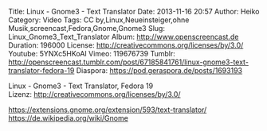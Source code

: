 Title: Linux - Gnome3 - Text Translator
Date: 2013-11-16 20:57
Author: Heiko
Category: Video
Tags: CC by,Linux,Neueinsteiger,ohne Musik,screencast,Fedora,Gnome,Gnome3
Slug: Linux_Gnome3_Text_Translator
Album: http://www.openscreencast.de
Duration: 196000
License: http://creativecommons.org/licenses/by/3.0/
Youtube: 5YNXc5HKoAI
Vimeo: 119676739
Tumblr: http://openscreencast.tumblr.com/post/67185841761/linux-gnome3-text-translator-fedora-19
Diaspora: https://pod.geraspora.de/posts/1693193

Linux - Gnome3 - Text Translator, Fedora 19  
Lizenz: <http://creativecommons.org/licenses/by/3.0/>  
  
<https://extensions.gnome.org/extension/593/text-translator/>  
<https://de.wikipedia.org/wiki/Gnome>

